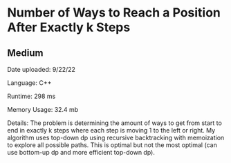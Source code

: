 
# Number of Ways to Reach a Position After Exactly k Steps

## Medium

Date uploaded: 9/22/22

Language: C++

Runtime: 298 ms

Memory Usage: 32.4 mb

Details: The problem is determining the amount of ways to get from start to end in exactly k steps where each step is moving 1 to the left or right. My algorithm uses top-down dp using recursive backtracking with memoization to explore all possible paths. This is optimal but not the most optimal (can use bottom-up dp and more efficient top-down dp).
